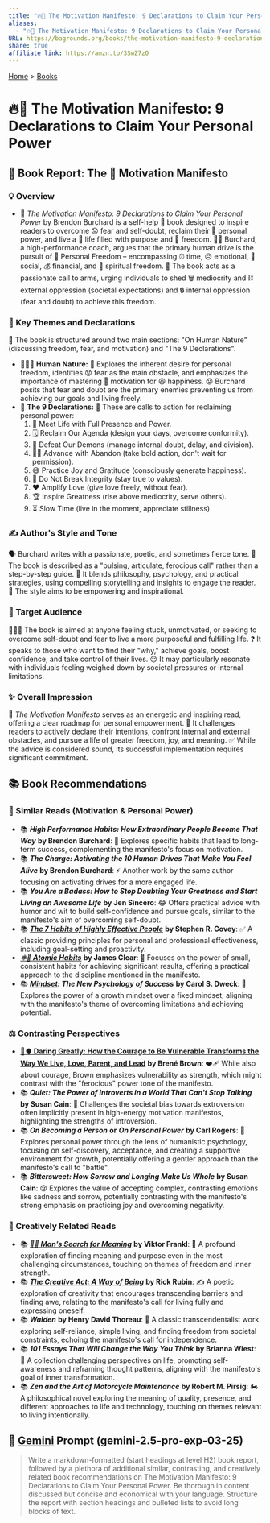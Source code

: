 ```yaml
---
title: "🔥📜 The Motivation Manifesto: 9 Declarations to Claim Your Personal Power"
aliases:
  - "🔥📜 The Motivation Manifesto: 9 Declarations to Claim Your Personal Power"
URL: https://bagrounds.org/books/the-motivation-manifesto-9-declarations-to-claim-your-personal-power
share: true
affiliate link: https://amzn.to/3SwZ7zO
---
```

[Home](../index.md) > [Books](./index.md)  
# 🔥📜 The Motivation Manifesto: 9 Declarations to Claim Your Personal Power  
## 📖 Book Report: The 🚀 Motivation Manifesto  
  
### 💡 Overview  
* 📖 *The Motivation Manifesto: 9 Declarations to Claim Your Personal Power* by Brendon Burchard is a self-help 🚀 book designed to inspire readers to overcome 😟 fear and self-doubt, reclaim their 💪 personal power, and live a 🎯 life filled with purpose and 🌟 freedom. 🧑‍🏫 Burchard, a high-performance coach, argues that the primary human drive is the pursuit of 🔑 Personal Freedom – encompassing ⏰ time, 😥 emotional, 👥 social, 💰 financial, and 🙏 spiritual freedom. 📣 The book acts as a passionate call to arms, urging individuals to shed 🗑️ mediocrity and ⛓️ external oppression (societal expectations) and 🔒 internal oppression (fear and doubt) to achieve this freedom.  
  
### 🔑 Key Themes and Declarations  
📖 The book is structured around two main sections: "On Human Nature" (discussing freedom, fear, and motivation) and "The 9 Declarations".  
* 🧑‍🤝‍🧑 **Human Nature:** 🧠 Explores the inherent desire for personal freedom, identifies 😟 fear as the main obstacle, and emphasizes the importance of mastering 💪 motivation for 😃 happiness. 😟 Burchard posits that fear and doubt are the primary enemies preventing us from achieving our goals and living freely.  
* 📜 **The 9 Declarations:** 🚀 These are calls to action for reclaiming personal power:  
    1. 🌟 Meet Life with Full Presence and Power.  
    2. 🗓️ Reclaim Our Agenda (design your days, overcome conformity).  
    3. 👿 Defeat Our Demons (manage internal doubt, delay, and division).  
    4. 🏃‍♀️ Advance with Abandon (take bold action, don't wait for permission).  
    5. 😄 Practice Joy and Gratitude (consciously generate happiness).  
    6. 💯 Do Not Break Integrity (stay true to values).  
    7. ❤️ Amplify Love (give love freely, without fear).  
    8. 🏆 Inspire Greatness (rise above mediocrity, serve others).  
    9. ⏳ Slow Time (live in the moment, appreciate stillness).  
  
### ✍️ Author's Style and Tone  
🗣️ Burchard writes with a passionate, poetic, and sometimes fierce tone. 📕 The book is described as a "pulsing, articulate, ferocious call" rather than a step-by-step guide. 🧠 It blends philosophy, psychology, and practical strategies, using compelling storytelling and insights to engage the reader. 🌟 The style aims to be empowering and inspirational.  
  
### 🎯 Target Audience  
🧑‍🤝‍🧑 The book is aimed at anyone feeling stuck, unmotivated, or seeking to overcome self-doubt and fear to live a more purposeful and fulfilling life. ❓ It speaks to those who want to find their "why," achieve goals, boost confidence, and take control of their lives. 😔 It may particularly resonate with individuals feeling weighed down by societal pressures or internal limitations.  
  
### ✨ Overall Impression  
📖 *The Motivation Manifesto* serves as an energetic and inspiring read, offering a clear roadmap for personal empowerment. 🚀 It challenges readers to actively declare their intentions, confront internal and external obstacles, and pursue a life of greater freedom, joy, and meaning. ✅ While the advice is considered sound, its successful implementation requires significant commitment.  
  
## 📚 Book Recommendations  
  
### 🌟 Similar Reads (Motivation & Personal Power)  
* 📚 ***High Performance Habits: How Extraordinary People Become That Way*** **by Brendon Burchard**: 🧠 Explores specific habits that lead to long-term success, complementing the manifesto's focus on motivation.  
* 📚 ***The Charge: Activating the 10 Human Drives That Make You Feel Alive*** **by Brendon Burchard**: ⚡ Another work by the same author focusing on activating drives for a more engaged life.  
* 📚 ***You Are a Badass: How to Stop Doubting Your Greatness and Start Living an Awesome Life*** **by Jen Sincero**: 😂 Offers practical advice with humor and wit to build self-confidence and pursue goals, similar to the manifesto's aim of overcoming self-doubt.  
* 📚 ***[The 7 Habits of Highly Effective People](./the-7-habits-of-highly-effective-people.md)*** **by Stephen R. Covey**: ✅ A classic providing principles for personal and professional effectiveness, including goal-setting and proactivity.  
* ***[⚛️🔄 Atomic Habits](./atomic-habits.md)*** **by James Clear**: 🔬 Focuses on the power of small, consistent habits for achieving significant results, offering a practical approach to the discipline mentioned in the manifesto.  
* 📚 ***[Mindset](./mindset.md): The New Psychology of Success*** **by Carol S. Dweck**: 🧠 Explores the power of a growth mindset over a fixed mindset, aligning with the manifesto's theme of overcoming limitations and achieving potential.  
  
### ⚖️ Contrasting Perspectives  
* **[🦁🫀 Daring Greatly: How the Courage to Be Vulnerable Transforms the Way We Live, Love, Parent, and Lead](./daring-greatly-how-the-courage-to-be-vulnerable-transforms-the-way-we-live-love-parent-and-lead.md)** **by Brené Brown**: ❤️‍🩹 While also about courage, Brown emphasizes vulnerability as strength, which might contrast with the "ferocious" power tone of the manifesto.  
* 📚 ***Quiet: The Power of Introverts in a World That Can't Stop Talking*** **by Susan Cain**: 🤫 Challenges the societal bias towards extroversion often implicitly present in high-energy motivation manifestos, highlighting the strengths of introversion.  
* 📚 ***On Becoming a Person*** **or** ***On Personal Power*** **by Carl Rogers**: 🌱 Explores personal power through the lens of humanistic psychology, focusing on self-discovery, acceptance, and creating a supportive environment for growth, potentially offering a gentler approach than the manifesto's call to "battle".  
* 📚 ***Bittersweet: How Sorrow and Longing Make Us Whole*** **by Susan Cain**: 😢 Explores the value of accepting complex, contrasting emotions like sadness and sorrow, potentially contrasting with the manifesto's strong emphasis on practicing joy and overcoming negativity.  
  
### 🎨 Creatively Related Reads  
* 📚 ***[🔦💡 Man's Search for Meaning](./mans-search-for-meaning.md)*** **by Viktor Frankl**: 🤔 A profound exploration of finding meaning and purpose even in the most challenging circumstances, touching on themes of freedom and inner strength.  
* 📚 ***[The Creative Act: A Way of Being](./the-creative-act.md)*** **by Rick Rubin**: ✍️ A poetic exploration of creativity that encourages transcending barriers and finding awe, relating to the manifesto's call for living fully and expressing oneself.  
* 📚 ***Walden*** **by Henry David Thoreau**: 🌳 A classic transcendentalist work exploring self-reliance, simple living, and finding freedom from societal constraints, echoing the manifesto's call for independence.  
* 📚 ***101 Essays That Will Change the Way You Think*** **by Brianna Wiest**: 🤯 A collection challenging perspectives on life, promoting self-awareness and reframing thought patterns, aligning with the manifesto's goal of inner transformation.  
* 📚 ***Zen and the Art of Motorcycle Maintenance*** **by Robert M. Pirsig**: 🏍️ A philosophical novel exploring the meaning of quality, presence, and different approaches to life and technology, touching on themes relevant to living intentionally.  
  
## 💬 [Gemini](../software/gemini.md) Prompt (gemini-2.5-pro-exp-03-25)  
> Write a markdown-formatted (start headings at level H2) book report, followed by a plethora of additional similar, contrasting, and creatively related book recommendations on The Motivation Manifesto: 9 Declarations to Claim Your Personal Power. Be thorough in content discussed but concise and economical with your language. Structure the report with section headings and bulleted lists to avoid long blocks of text.